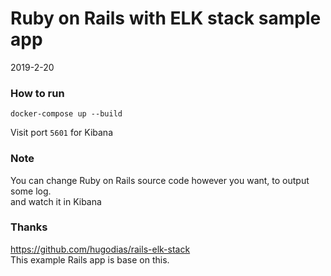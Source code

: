 # Ruby on Rails with ELK stack sample app
2019-2-20   

### How to run
```
docker-compose up --build
```
Visit port `5601` for Kibana     

### Note
You can change Ruby on Rails source code however you want, to output some log.    
and watch it in Kibana

### Thanks
https://github.com/hugodias/rails-elk-stack    
This example Rails app is base on this.    